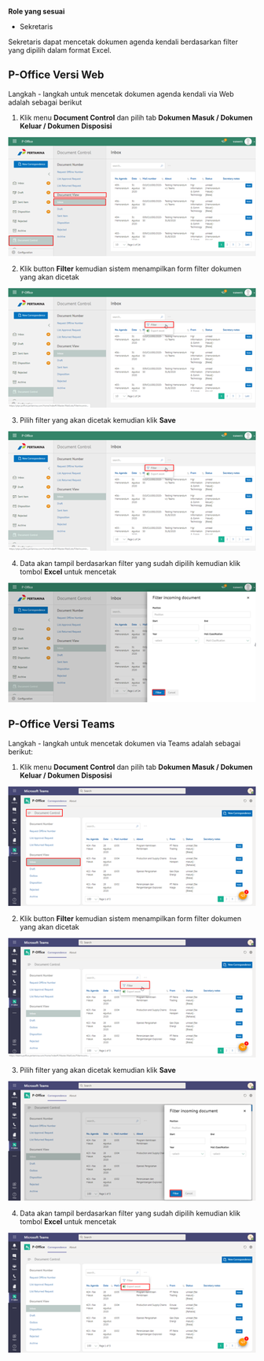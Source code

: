 **Role yang sesuai**

- Sekretaris

Sekretaris dapat mencetak dokumen agenda kendali berdasarkan filter yang dipilih dalam format Excel. 

## **P-Office Versi Web**

Langkah - langkah untuk mencetak dokumen agenda kendali via Web adalah sebagai berikut

1. Klik menu **Document Control** dan pilih tab **Dokumen Masuk / Dokumen Keluar / Dokumen Disposisi**

![gambar](DocumentControl/DC_Web/MM16.png)

2. Klik button **Filter** kemudian sistem menampilkan form filter dokumen yang akan dicetak

![gambar](DocumentControl/DC_Web/MM17.png)

3. Pilih filter yang akan dicetak kemudian klik **Save**

![gambar](DocumentControl/DC_Web/MM17.png)

4. Data akan tampil berdasarkan filter yang sudah dipilih kemudian klik tombol **Excel** untuk mencetak

![gambar](DocumentControl/DC_Web/MM18.png)


## **P-Office Versi Teams**

Langkah - langkah untuk mencetak dokumen via Teams adalah sebagai berikut:

1. Klik menu **Document Control** dan pilih tab **Dokumen Masuk / Dokumen Keluar / Dokumen Disposisi**

![gambar](DocumentControl/DC_Teams/DC17.png)

2. Klik button **Filter** kemudian sistem menampilkan form filter dokumen yang akan dicetak

![gambar](DocumentControl/DC_Teams/DC18.png)

3. Pilih filter yang akan dicetak kemudian klik **Save**

![gambar](DocumentControl/DC_Teams/DC19.png)

4. Data akan tampil berdasarkan filter yang sudah dipilih kemudian klik tombol **Excel** untuk mencetak

![gambar](DocumentControl/DC_Teams/DC20.png)


